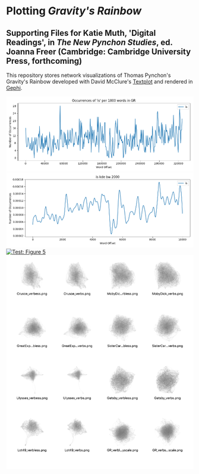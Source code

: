 # Plotting *Gravity's Rainbow*
## Supporting Files for Katie Muth, 'Digital Readings', in *The New Pynchon Studies*, ed. Joanna Freer (Cambridge: Cambridge University Press, forthcoming)

This repository stores network visualizations of Thomas Pynchon's Gravity's Rainbow developed with David McClure's <a href = "https://github.com/davidmcclure/textplot">Textplot</a> and rendered in <a href = "https://gephi.org/">Gephi</a>.

[![Test: Figure 1](/Figure-1-reference.png)](https://raw.githubusercontent.com/krmuth/plot-gr/master/Figure-1-reference.png)
[![Test: Figure 2](/Figure-2-reference.png)](https://raw.githubusercontent.com/krmuth/plot-gr/master/Figure-2-reference.png)
[![Test: Figure 5](/Figure-5-reference.png)](https://raw.githubusercontent.com/krmuth/plot-gr/master/Figure-5-reference.png)
[![Test: Figure 7](/Figure-7-reference.png)](https://raw.githubusercontent.com/krmuth/plot-gr/master/Figure-7-reference.png)

